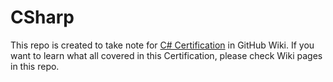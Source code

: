 # CSharp

This repo is created to take note for [C# Certification](https://www.freecodecamp.org/learn/foundational-c-sharp-with-microsoft/) in GitHub Wiki.
If you want to learn what all covered in this Certification, please check Wiki pages in this repo.
 
